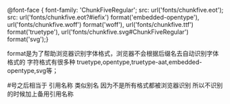 @font-face {
font-family: 'ChunkFiveRegular';
src: url('fonts/chunkfive.eot');
src: url('fonts/chunkfive.eot?#iefix') format('embedded-opentype'),
url('fonts/chunkfive.woff') format('woff'),
url('fonts/chunkfive.ttf') format('truetype'),
url('fonts/chunkfive.svg#ChunkFiveRegular') format('svg');}

format是为了帮助浏览器识别字体格式，浏览器不会根据后缀名去自动识别字体格式的
字符格式有很多种
truetype,opentype,truetype-aat,embedded-opentype,svg等；

#号之后相当于
引用名称
类似别名 因为不是所有格式都被浏览器识别
所以不识别的时候加上备用引用名称

<!-- 了解这个字体 定义的每个 属性的含义 在 @font-face中 -->